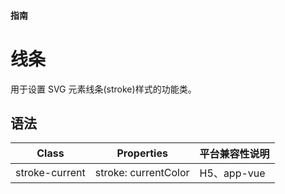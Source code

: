 #### <span class="text-lg text-gray-500 font-normal">指南</span>

<div class="w-screen"></div>

# 线条
<a-typography-text>
    用于设置 SVG 元素线条(stroke)样式的功能类。
</a-typography-text>

<CssPrefix />

## 语法
| Class | Properties | 平台兼容性说明
| --- | --- | ---
| <a-link status="success">stroke-current</a-link> | <a-link>stroke: currentColor</a-link> | H5、app-vue